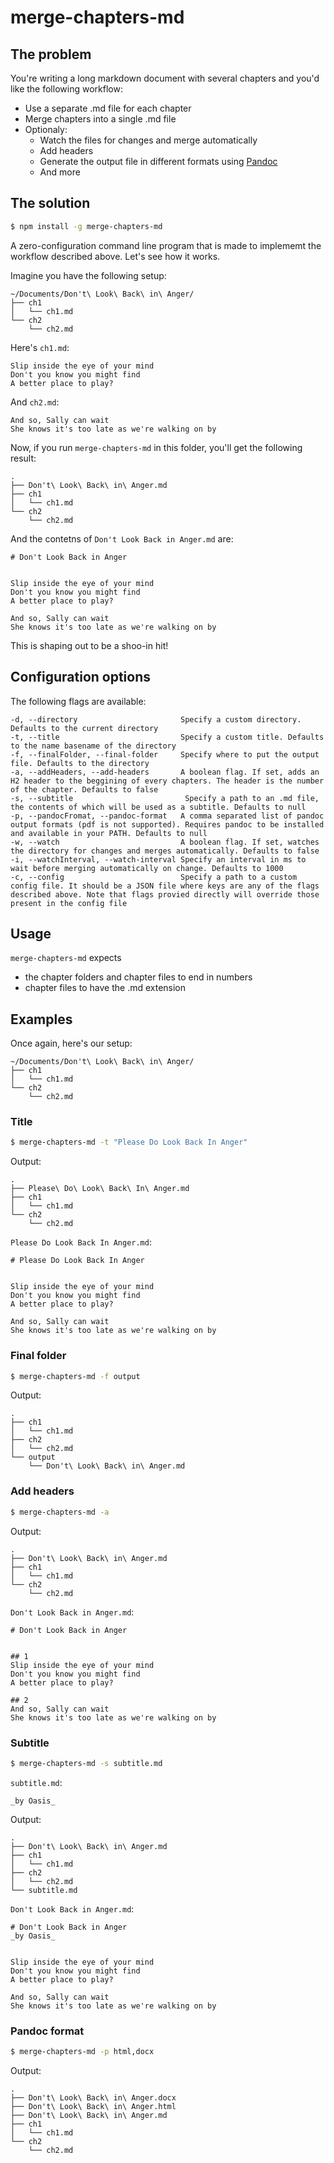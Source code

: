 # merge-chapters-md

## The problem

You're writing a long markdown document with several chapters and you'd like the following workflow:

- Use a separate .md file for each chapter
- Merge chapters into a single .md file
- Optionaly:
  - Watch the files for changes and merge automatically
  - Add headers
  - Generate the output file in different formats using [Pandoc](https://pandoc.org/)
  - And more

## The solution

```bash
$ npm install -g merge-chapters-md
```

A zero-configuration command line program that is made to implememt the workflow described above. Let's see how it works.

Imagine you have the following setup:

```
~/Documents/Don't\ Look\ Back\ in\ Anger/
├── ch1
│   └── ch1.md
└── ch2
    └── ch2.md
```

Here's `ch1.md`:

```
Slip inside the eye of your mind
Don't you know you might find
A better place to play?
```

And `ch2.md`:

```
And so, Sally can wait
She knows it's too late as we're walking on by
```

Now, if you run `merge-chapters-md` in this folder, you'll get the following result:

```
.
├── Don't\ Look\ Back\ in\ Anger.md
├── ch1
│   └── ch1.md
└── ch2
    └── ch2.md
```

And the contetns of `Don't Look Back in Anger.md` are:

```
# Don't Look Back in Anger


Slip inside the eye of your mind
Don't you know you might find
A better place to play?

And so, Sally can wait
She knows it's too late as we're walking on by
```

This is shaping out to be a shoo-in hit!

## Configuration options

The following flags are available:

```
-d, --directory                       Specify a custom directory. Defaults to the current directory
-t, --title                           Specify a custom title. Defaults to the name basename of the directory
-f, --finalFolder, --final-folder     Specify where to put the output file. Defaults to the directory
-a, --addHeaders, --add-headers       A boolean flag. If set, adds an H2 header to the beggining of every chapters. The header is the number of the chapter. Defaults to false
-s, --subtitle                         Specify a path to an .md file, the contents of which will be used as a subtitle. Defaults to null
-p, --pandocFromat, --pandoc-format   A comma separated list of pandoc output formats (pdf is not supported). Requires pandoc to be installed and available in your PATH. Defaults to null
-w, --watch                           A boolean flag. If set, watches the directory for changes and merges automatically. Defaults to false
-i, --watchInterval, --watch-interval Specify an interval in ms to wait before merging automatically on change. Defaults to 1000
-c, --config                          Specify a path to a custom config file. It should be a JSON file where keys are any of the flags described above. Note that flags provied directly will override those present in the config file
```

## Usage

`merge-chapters-md` expects

- the chapter folders and chapter files to end in numbers
- chapter files to have the .md extension

## Examples

Once again, here's our setup:

```
~/Documents/Don't\ Look\ Back\ in\ Anger/
├── ch1
│   └── ch1.md
└── ch2
    └── ch2.md
```

### Title

```bash
$ merge-chapters-md -t "Please Do Look Back In Anger"
```

Output:

```
.
├── Please\ Do\ Look\ Back\ In\ Anger.md
├── ch1
│   └── ch1.md
└── ch2
    └── ch2.md
```

`Please Do Look Back In Anger.md`:

```
# Please Do Look Back In Anger


Slip inside the eye of your mind
Don't you know you might find
A better place to play?

And so, Sally can wait
She knows it's too late as we're walking on by
```

### Final folder

```bash
$ merge-chapters-md -f output
```

Output:

```
.
├── ch1
│   └── ch1.md
├── ch2
│   └── ch2.md
└── output
    └── Don't\ Look\ Back\ in\ Anger.md
```

### Add headers

```bash
$ merge-chapters-md -a
```

Output:

```
.
├── Don't\ Look\ Back\ in\ Anger.md
├── ch1
│   └── ch1.md
└── ch2
    └── ch2.md
```

`Don't Look Back in Anger.md`:

```
# Don't Look Back in Anger


## 1
Slip inside the eye of your mind
Don't you know you might find
A better place to play?

## 2
And so, Sally can wait
She knows it's too late as we're walking on by
```

### Subtitle

```bash
$ merge-chapters-md -s subtitle.md
```

`subtitle.md`:

```
_by Oasis_
```

Output:

```
.
├── Don't\ Look\ Back\ in\ Anger.md
├── ch1
│   └── ch1.md
├── ch2
│   └── ch2.md
└── subtitle.md
```

`Don't Look Back in Anger.md`:

```
# Don't Look Back in Anger
_by Oasis_


Slip inside the eye of your mind
Don't you know you might find
A better place to play?

And so, Sally can wait
She knows it's too late as we're walking on by
```

### Pandoc format

```bash
$ merge-chapters-md -p html,docx
```

Output:

```
.
├── Don't\ Look\ Back\ in\ Anger.docx
├── Don't\ Look\ Back\ in\ Anger.html
├── Don't\ Look\ Back\ in\ Anger.md
├── ch1
│   └── ch1.md
└── ch2
    └── ch2.md
```
